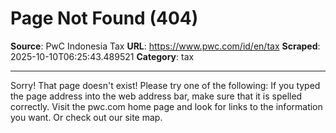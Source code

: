 # Page Not Found (404)

**Source**: PwC Indonesia Tax
**URL**: https://www.pwc.com/id/en/tax
**Scraped**: 2025-10-10T06:25:43.489521
**Category**: tax

---

Sorry!
That page doesn't exist!
Please try one of the following:
If you typed the page address into the web address bar, make sure that it is spelled correctly.
Visit the pwc.com home page and look for links to the information you want.
Or check out our site map.

